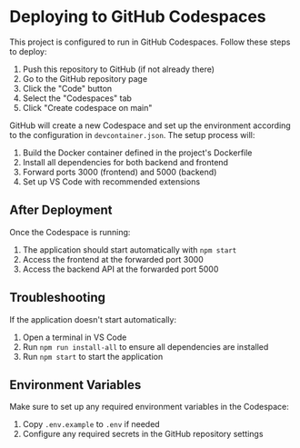 # Deploying to GitHub Codespaces

This project is configured to run in GitHub Codespaces. Follow these steps to deploy:

1. Push this repository to GitHub (if not already there)
2. Go to the GitHub repository page
3. Click the "Code" button
4. Select the "Codespaces" tab
5. Click "Create codespace on main"

GitHub will create a new Codespace and set up the environment according to the configuration in `devcontainer.json`. The setup process will:

1. Build the Docker container defined in the project's Dockerfile
2. Install all dependencies for both backend and frontend
3. Forward ports 3000 (frontend) and 5000 (backend)
4. Set up VS Code with recommended extensions

## After Deployment

Once the Codespace is running:

1. The application should start automatically with `npm start`
2. Access the frontend at the forwarded port 3000
3. Access the backend API at the forwarded port 5000

## Troubleshooting

If the application doesn't start automatically:

1. Open a terminal in VS Code
2. Run `npm run install-all` to ensure all dependencies are installed
3. Run `npm start` to start the application

## Environment Variables

Make sure to set up any required environment variables in the Codespace:

1. Copy `.env.example` to `.env` if needed
2. Configure any required secrets in the GitHub repository settings 